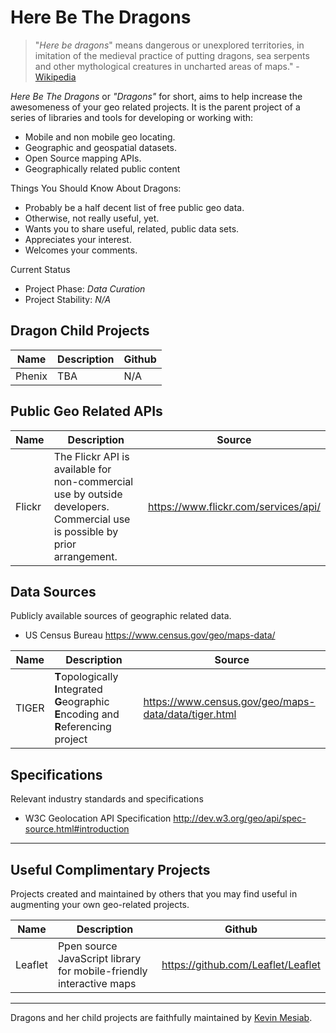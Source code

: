 # Here Be The Dragons

> "*Here be dragons*" means dangerous or unexplored territories, in imitation of the medieval practice of putting dragons, sea serpents and other mythological creatures in uncharted areas of maps." - [Wikipedia](http://en.wikipedia.org/wiki/Here_be_dragons)

*Here Be The Dragons* or *"Dragons"* for short, aims to help increase the awesomeness of your geo related projects.  It is the parent project of a series of libraries and tools for developing or working with:

* Mobile and non mobile geo locating.
* Geographic and geospatial datasets.  
* Open Source mapping APIs.
* Geographically related public content 

Things You Should Know About Dragons:

* Probably be a half decent list of free public geo data.
* Otherwise, not really useful, yet. 
* Wants you to share useful, related, public data sets.
* Appreciates your interest.
* Welcomes your comments.

Current Status

* Project Phase: *Data Curation*
* Project Stability: *N/A*

## Dragon Child Projects

| Name | Description | Github |
|--------|--------------|---------|
| Phenix | TBA | N/A |

## Public Geo Related APIs 


|Name | Description | Source |
|-----|-------------|---------|
Flickr | The Flickr API is available for non-commercial use by outside developers. Commercial use is possible by prior arrangement.| https://www.flickr.com/services/api/ |   


## Data Sources
Publicly available sources of geographic related data.

* US Census Bureau
https://www.census.gov/geo/maps-data/

|Name | Description | Source |
|-----|-------------|---------|
TIGER | **T**opologically **I**ntegrated **G**eographic **E**ncoding and **R**eferencing project | https://www.census.gov/geo/maps-data/data/tiger.html|   

## Specifications 

Relevant industry standards and specifications

* W3C Geolocation API Specification
http://dev.w3.org/geo/api/spec-source.html#introduction

---

## Useful Complimentary Projects
Projects created and maintained by others that you may find useful in augmenting your own geo-related projects.

| Name | Description | Github |
|--------|--------------|---------|
| Leaflet | Ppen source JavaScript library for mobile-friendly interactive maps | https://github.com/Leaflet/Leaflet | 

---
Dragons and her child projects are faithfully maintained by [Kevin Mesiab](https://github.com/kevinmesiab).
